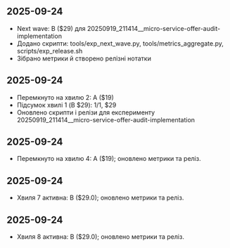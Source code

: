 ## 2025-09-24
- Next wave: B ($29) для 20250919_211414__micro-service-offer-audit-implementation
- Додано скрипти: tools/exp_next_wave.py, tools/metrics_aggregate.py, scripts/exp_release.sh
- Зібрано метрики й створено релізні нотатки
## 2025-09-24
- Перемкнуто на хвилю 2: A ($19)
- Підсумок хвилі 1 (B $29): 1/1, $29
- Оновлено скрипти і релізи для експерименту 20250919_211414__micro-service-offer-audit-implementation
## 2025-09-24
- Перемкнуто на хвилю 4: A ($19); оновлено метрики та реліз.
## 2025-09-24
- Хвиля 7 активна: B ($29.0); оновлено метрики та реліз.
## 2025-09-24
- Хвиля 8 активна: B ($29.0); оновлено метрики та реліз.
